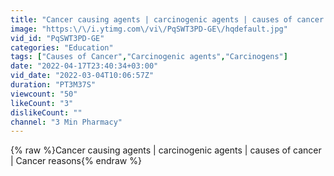 ```yaml
---
title: "Cancer causing agents | carcinogenic agents | causes of cancer | Cancer reasons"
image: "https:\/\/i.ytimg.com\/vi\/PqSWT3PD-GE\/hqdefault.jpg"
vid_id: "PqSWT3PD-GE"
categories: "Education"
tags: ["Causes of Cancer","Carcinogenic agents","Carcinogens"]
date: "2022-04-17T23:40:34+03:00"
vid_date: "2022-03-04T10:06:57Z"
duration: "PT3M37S"
viewcount: "50"
likeCount: "3"
dislikeCount: ""
channel: "3 Min Pharmacy"
---
```

{% raw %}Cancer causing agents | carcinogenic agents | causes of cancer | Cancer reasons{% endraw %}
